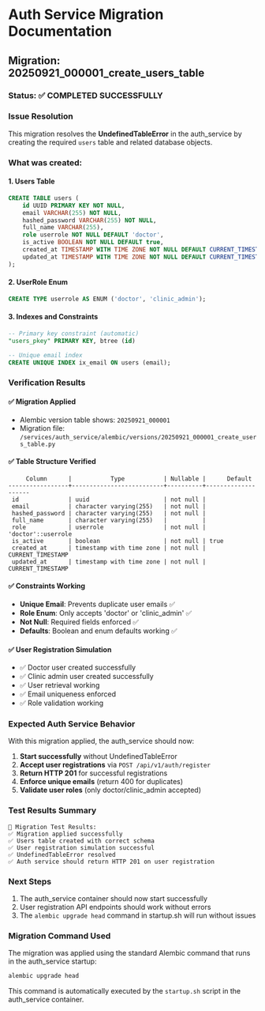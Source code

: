 # Auth Service Migration Documentation

## Migration: 20250921_000001_create_users_table

### Status: ✅ COMPLETED SUCCESSFULLY

### Issue Resolution
This migration resolves the **UndefinedTableError** in the auth_service by creating the required `users` table and related database objects.

### What was created:

#### 1. Users Table
```sql
CREATE TABLE users (
    id UUID PRIMARY KEY NOT NULL,
    email VARCHAR(255) NOT NULL,
    hashed_password VARCHAR(255) NOT NULL,
    full_name VARCHAR(255),
    role userrole NOT NULL DEFAULT 'doctor',
    is_active BOOLEAN NOT NULL DEFAULT true,
    created_at TIMESTAMP WITH TIME ZONE NOT NULL DEFAULT CURRENT_TIMESTAMP,
    updated_at TIMESTAMP WITH TIME ZONE NOT NULL DEFAULT CURRENT_TIMESTAMP
);
```

#### 2. UserRole Enum
```sql
CREATE TYPE userrole AS ENUM ('doctor', 'clinic_admin');
```

#### 3. Indexes and Constraints
```sql
-- Primary key constraint (automatic)
"users_pkey" PRIMARY KEY, btree (id)

-- Unique email index
CREATE UNIQUE INDEX ix_email ON users (email);
```

### Verification Results

#### ✅ Migration Applied
- Alembic version table shows: `20250921_000001`
- Migration file: `/services/auth_service/alembic/versions/20250921_000001_create_users_table.py`

#### ✅ Table Structure Verified
```
     Column      |           Type           | Nullable |      Default       
-----------------+--------------------------+----------+--------------------
 id              | uuid                     | not null | 
 email           | character varying(255)   | not null | 
 hashed_password | character varying(255)   | not null | 
 full_name       | character varying(255)   |          | 
 role            | userrole                 | not null | 'doctor'::userrole
 is_active       | boolean                  | not null | true
 created_at      | timestamp with time zone | not null | CURRENT_TIMESTAMP
 updated_at      | timestamp with time zone | not null | CURRENT_TIMESTAMP
```

#### ✅ Constraints Working
- **Unique Email**: Prevents duplicate user emails ✅
- **Role Enum**: Only accepts 'doctor' or 'clinic_admin' ✅  
- **Not Null**: Required fields enforced ✅
- **Defaults**: Boolean and enum defaults working ✅

#### ✅ User Registration Simulation
- ✅ Doctor user created successfully
- ✅ Clinic admin user created successfully  
- ✅ User retrieval working
- ✅ Email uniqueness enforced
- ✅ Role validation working

### Expected Auth Service Behavior

With this migration applied, the auth_service should now:

1. **Start successfully** without UndefinedTableError
2. **Accept user registrations** via `POST /api/v1/auth/register`
3. **Return HTTP 201** for successful registrations
4. **Enforce unique emails** (return 400 for duplicates)
5. **Validate user roles** (only doctor/clinic_admin accepted)

### Test Results Summary

```
🎯 Migration Test Results:
✅ Migration applied successfully
✅ Users table created with correct schema  
✅ User registration simulation successful
✅ UndefinedTableError resolved
✅ Auth service should return HTTP 201 on user registration
```

### Next Steps

1. The auth_service container should now start successfully
2. User registration API endpoints should work without errors
3. The `alembic upgrade head` command in startup.sh will run without issues

### Migration Command Used

The migration was applied using the standard Alembic command that runs in the auth_service startup:

```bash
alembic upgrade head
```

This command is automatically executed by the `startup.sh` script in the auth_service container.